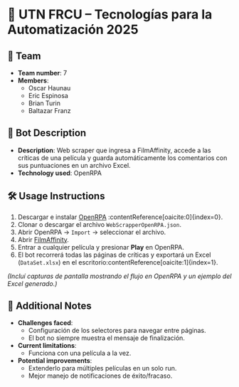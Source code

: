 # 📌 UTN FRCU – Tecnologías para la Automatización 2025

## 👥 Team
- **Team number**: 7
- **Members**:  
  - Oscar Haunau  
  - Eric Espinosa  
  - Brian Turin  
  - Baltazar Franz  

## 🤖 Bot Description
- **Description**: Web scraper que ingresa a FilmAffinity, accede a las críticas de una película y guarda automáticamente los comentarios con sus puntuaciones en un archivo Excel.  
- **Technology used**: OpenRPA  

## 🛠️ Usage Instructions
1. Descargar e instalar [OpenRPA](https://openrpa.dk/openrpa) :contentReference[oaicite:0]{index=0}.  
2. Clonar o descargar el archivo `WebScrapperOpenRPA.json`.  
3. Abrir OpenRPA → `Import` → seleccionar el archivo.  
4. Abrir [FilmAffinity](https://www.filmaffinity.com/ar/main.html).  
5. Entrar a cualquier película y presionar **Play** en OpenRPA.  
6. El bot recorrerá todas las páginas de críticas y exportará un Excel (`DataSet.xlsx`) en el escritorio:contentReference[oaicite:1]{index=1}.  

*(Incluí capturas de pantalla mostrando el flujo en OpenRPA y un ejemplo del Excel generado.)*

## 📝 Additional Notes
- **Challenges faced**:  
  - Configuración de los selectores para navegar entre páginas.  
  - El bot no siempre muestra el mensaje de finalización.  
- **Current limitations**:  
  - Funciona con una película a la vez.  
- **Potential improvements**:  
  - Extenderlo para múltiples películas en un solo run.  
  - Mejor manejo de notificaciones de éxito/fracaso.  
